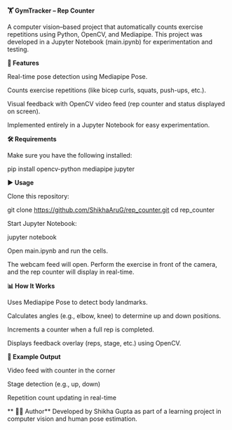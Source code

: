 **🏋️ GymTracker – Rep Counter**

A computer vision–based project that automatically counts exercise repetitions using Python, OpenCV, and Mediapipe.
This project was developed in a Jupyter Notebook (main.ipynb) for experimentation and testing.

**🚀 Features**

Real-time pose detection using Mediapipe Pose.

Counts exercise repetitions (like bicep curls, squats, push-ups, etc.).

Visual feedback with OpenCV video feed (rep counter and status displayed on screen).

Implemented entirely in a Jupyter Notebook for easy experimentation.

**🛠️ Requirements**

Make sure you have the following installed:

pip install opencv-python mediapipe jupyter

**▶️ Usage**

Clone this repository:

git clone https://github.com/ShikhaAruG/rep_counter.git
cd rep_counter


Start Jupyter Notebook:

jupyter notebook


Open main.ipynb and run the cells.

The webcam feed will open. Perform the exercise in front of the camera, and the rep counter will display in real-time.

**📊 How It Works**

Uses Mediapipe Pose to detect body landmarks.

Calculates angles (e.g., elbow, knee) to determine up and down positions.

Increments a counter when a full rep is completed.

Displays feedback overlay (reps, stage, etc.) using OpenCV.

**📸 Example Output**

Video feed with counter in the corner

Stage detection (e.g., up, down)

Repetition count updating in real-time

** 👩‍💻 Author**
Developed by Shikha Gupta as part of a learning project in computer vision and human pose estimation.
